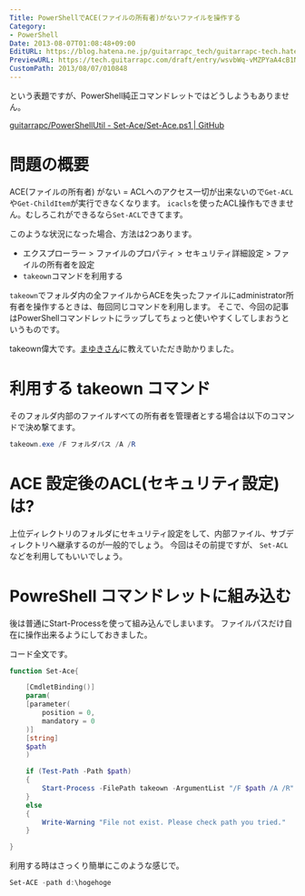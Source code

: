 ```yaml
---
Title: PowerShellでACE(ファイルの所有者)がないファイルを操作する
Category:
- PowerShell
Date: 2013-08-07T01:08:48+09:00
EditURL: https://blog.hatena.ne.jp/guitarrapc_tech/guitarrapc-tech.hatenablog.com/atom/entry/6802418398340959790
PreviewURL: https://tech.guitarrapc.com/draft/entry/wsvbWq-vMZPYaA4cB1N2h-nD2ks
CustomPath: 2013/08/07/010848
---
```


<!--
Date: 2013-08-07T01:08:48+09:00
URL: https://tech.guitarrapc.com/entry/2013/08/07/010848
-->

という表題ですが、PowerShell純正コマンドレットではどうしようもありません。

[guitarrapc/PowerShellUtil - Set-Ace/Set-Ace.ps1 | GitHub](https://github.com/guitarrapc/PowerShellUtil/blob/master/Set-Ace/Set-Ace.ps1)

# 問題の概要

ACE(ファイルの所有者) がない = ACLへのアクセス一切が出来ないので`Get-ACL`や`Get-ChildItem`が実行できなくなります。
`icacls`を使ったACL操作もできません。むしろこれができるなら`Set-ACL`できてます。

このような状況になった場合、方法は2つあります。

- エクスプローラー > ファイルのプロパティ > セキュリティ詳細設定 > ファイルの所有者を設定
- `takeown`コマンドを利用する

`takeown`でフォルダ内の全ファイルからACEを失ったファイルにadministrator所有者を操作するときは、毎回同じコマンドを利用します。
そこで、今回の記事はPowerShellコマンドレットにラップしてちょっと使いやすくしてしまおうというものです。

takeown偉大です。[まゆきさん](https://twitter.com/mayuki)に教えていただき助かりました。

# 利用する takeown コマンド

そのフォルダ内部のファイルすべての所有者を管理者とする場合は以下のコマンドで決め撃てます。

```ps1
takeown.exe /F フォルダパス /A /R
```

# ACE 設定後のACL(セキュリティ設定)は?

上位ディレクトリのフォルダにセキュリティ設定をして、内部ファイル、サブディレクトリへ継承するのが一般的でしょう。
今回はその前提ですが、 `Set-ACL`などを利用してもいいでしょう。

# PowreShell コマンドレットに組み込む

後は普通にStart-Processを使って組み込んでしまいます。
ファイルパスだけ自在に操作出来るようにしておきました。

コード全文です。

```ps1
function Set-Ace{

    [CmdletBinding()]
    param(
    [parameter(
        position = 0,
        mandatory = 0
    )]
    [string]
    $path
    )

    if (Test-Path -Path $path)
    {
        Start-Process -FilePath takeown -ArgumentList "/F $path /A /R"
    }
    else
    {
        Write-Warning "File not exist. Please check path you tried."
    }

}
```

利用する時はさっくり簡単にこのような感じで。

```ps1
Set-ACE -path d:\hogehoge
```
